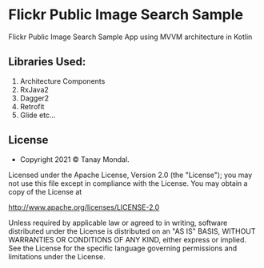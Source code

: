 # Flickr Public Image Search Sample
Flickr Public Image Search Sample App using MVVM architecture in Kotlin


## Libraries Used:
1. Architecture Components
2. RxJava2
3. Dagger2
4. Retrofit
5. Glide
   etc...


## License
- Copyright 2021 © Tanay Mondal.

Licensed under the Apache License, Version 2.0 (the "License");
you may not use this file except in compliance with the License.
You may obtain a copy of the License at

   http://www.apache.org/licenses/LICENSE-2.0

Unless required by applicable law or agreed to in writing, software
distributed under the License is distributed on an "AS IS" BASIS,
WITHOUT WARRANTIES OR CONDITIONS OF ANY KIND, either express or implied.
See the License for the specific language governing permissions and
limitations under the License.
